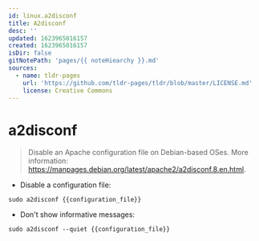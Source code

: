 ```yaml
---
id: linux.a2disconf
title: A2disconf
desc: ''
updated: 1623965016157
created: 1623965016157
isDir: false
gitNotePath: 'pages/{{ noteHiearchy }}.md'
sources:
  - name: tldr-pages
    url: 'https://github.com/tldr-pages/tldr/blob/master/LICENSE.md'
    license: Creative Commons
---
```

# a2disconf

> Disable an Apache configuration file on Debian-based OSes.
> More information: <https://manpages.debian.org/latest/apache2/a2disconf.8.en.html>.

- Disable a configuration file:

`sudo a2disconf {{configuration_file}}`

- Don't show informative messages:

`sudo a2disconf --quiet {{configuration_file}}`

